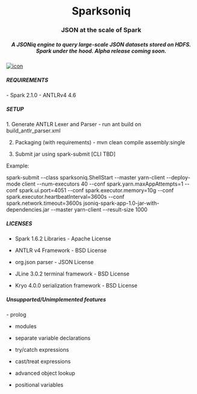 <h1 align="center">Sparksoniq</h1>

<h3 align="center">JSON at the scale of Spark </h3>

<h5 align="center">A JSONiq engine to query large-scale JSON datasets stored on HDFS. Spark under the hood. Alpha release coming soon. </h5>


<a href="https://ibb.co/j5nnB5"><img src="https://preview.ibb.co/nQPpPQ/icon.png" alt="icon" border="0"></a>

<h5>REQUIREMENTS</h5>
- Spark 2.1.0
- ANTLRv4 4.6


<h5>SETUP</h5>
1. Generate ANTLR Lexer and Parser - run ant build on build_antlr_parser.xml

2. Packaging (with requirements) - mvn clean compile assembly:single

3. Submit jar using spark-submit [CLI TBD]

Example:

spark-submit --class sparksoniq.ShellStart   --master yarn-client  --deploy-mode client --num-executors 40 --conf spark.yarn.maxAppAttempts=1 --conf spark.ui.port=4051 --conf spark.executor.memory=10g --conf spark.executor.heartbeatInterval=3600s --conf spark.network.timeout=3600s  jsoniq-spark-app-1.0-jar-with-dependencies.jar --master yarn-client --result-size 1000



<h5>LICENSES</h5>

- Spark 1.6.2 Libraries - Apache License

- ANTLR v4 Framework - BSD License

- org.json parser - JSON License

- JLine 3.0.2 terminal framework - BSD License

- Kryo 4.0.0 serialization framework - BSD License

<h5>Unsupported/Unimplemented features</h5>
- prolog

- modules

- separate variable declarations

- try/catch expressions

- cast/treat expressions

- advanced object lookup

- positional variables

